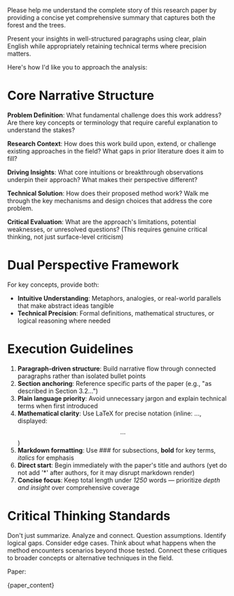 Please help me understand the complete story of this research paper by providing a concise yet comprehensive summary that captures both the forest and the trees.

Present your insights in well-structured paragraphs using clear, plain English while appropriately retaining technical terms where precision matters.

Here's how I'd like you to approach the analysis:

# Core Narrative Structure

**Problem Definition**: What fundamental challenge does this work address? Are there key concepts or terminology that require careful explanation to understand the stakes?

**Research Context**: How does this work build upon, extend, or challenge existing approaches in the field? What gaps in prior literature does it aim to fill?

**Driving Insights**: What core intuitions or breakthrough observations underpin their approach? What makes their perspective different?

**Technical Solution**: How does their proposed method work? Walk me through the key mechanisms and design choices that address the core problem.

**Critical Evaluation**: What are the approach's limitations, potential weaknesses, or unresolved questions? (This requires genuine critical thinking, not just surface-level criticism)

# Dual Perspective Framework

For key concepts, provide both:

- **Intuitive Understanding**: Metaphors, analogies, or real-world parallels that make abstract ideas tangible
- **Technical Precision**: Formal definitions, mathematical structures, or logical reasoning where needed

# Execution Guidelines

1. **Paragraph-driven structure**: Build narrative flow through connected paragraphs rather than isolated bullet points
2. **Section anchoring**: Reference specific parts of the paper (e.g., "as described in Section 3.2...")
3. **Plain language priority**: Avoid unnecessary jargon and explain technical terms when first introduced
4. **Mathematical clarity**: Use LaTeX for precise notation (inline: $...$, displayed: $$...$$)
5. **Markdown formatting**: Use ### for subsections, **bold** for key terms, *italics* for emphasis
6. **Direct start**: Begin immediately with the paper's title and authors (yet do not add '*' after authors, for it may disrupt markdown render)
7. **Concise focus**: Keep total length under *1250* words — prioritize *depth and insight* over comprehensive coverage

# Critical Thinking Standards

Don't just summarize. Analyze and connect. Question assumptions. Identify logical gaps. Consider edge cases. Think about what happens when the method encounters scenarios beyond those tested. Connect these critiques to broader concepts or alternative techniques in the field.

Paper:

{paper_content}
